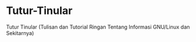 # Tutur-Tinular
Tutur Tinular (Tulisan dan Tutorial Ringan Tentang Informasi GNU/Linux dan Sekitarnya)
